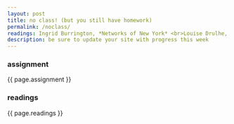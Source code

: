 ```yaml
---
layout: post
title: no class! (but you still have homework)
permalink: /noclass/
readings: Ingrid Burrington, *Networks of New York* <br>Louise Drulhe, [*Critical Atlas of Internet*](http://internet-atlas.net) <br>  Kate Crawford and Vladan Joler, [*Anatomy of an AI System*](https://anatomyof.ai)
description: be sure to update your site with progress this week
---
```


### assignment
{{ page.assignment }}

### readings
{{ page.readings }}
